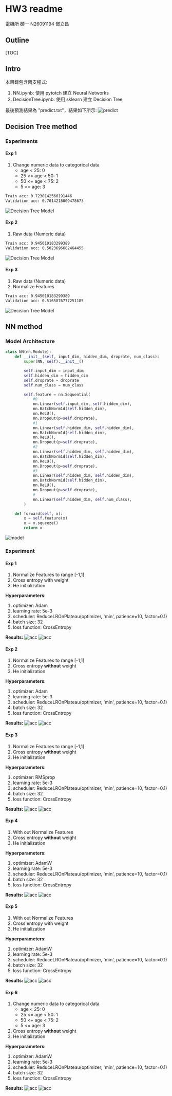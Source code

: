 # HW3 readme

電機所 碩一 N26091194 鄧立昌

## Outline

[TOC]

## Intro

本目錄包含兩支程式:

1. NN.ipynb: 使用 pytotch 建立 Neural Networks
2. DecisionTree.ipynb: 使用 sklearn 建立 Decision Tree

最後預測結果為 "predict.txt"，結果如下所示:
![predict](./pics/pred.png)

## Decision Tree method

### Experiments

#### Exp 1

1. Change numeric data to categorical data
   - age < 25: 0
   - 25 <= age < 50: 1
   - 50 <+ age < 75: 2
   - 5 <= age: 3

```cmd
Train acc: 0.7230142566191446
Validation acc: 0.7014218009478673
```

![Decision Tree Model](./pics/dt1.png)

#### Exp 2

1. Raw data (Numeric data)

```cmd
Train acc: 0.945010183299389
Validation acc: 0.5023696682464455
```

![Decision Tree Model](./pics/dt2.png)

#### Exp 3

1. Raw data (Numeric data)
2. Normalize Features

```cmd
Train acc: 0.945010183299389
Validation acc: 0.5165876777251185
```

![Decision Tree Model](./pics/dt3.png)

## NN method

### Model Architecture

```python
class NN(nn.Module):
    def __init__(self, input_dim, hidden_dim, droprate, num_class):
        super(NN, self).__init__()

        self.input_dim = input_dim
        self.hidden_dim = hidden_dim
        self.droprate = droprate
        self.num_class = num_class

        self.feature = nn.Sequential(
            #0
            nn.Linear(self.input_dim, self.hidden_dim),
            nn.BatchNorm1d(self.hidden_dim),
            nn.ReLU(),
            nn.Dropout(p=self.droprate),
            #1
            nn.Linear(self.hidden_dim, self.hidden_dim),
            nn.BatchNorm1d(self.hidden_dim),
            nn.ReLU(),
            nn.Dropout(p=self.droprate),
            #2
            nn.Linear(self.hidden_dim, self.hidden_dim),
            nn.BatchNorm1d(self.hidden_dim),
            nn.ReLU(),
            nn.Dropout(p=self.droprate),
            #3
            nn.Linear(self.hidden_dim, self.hidden_dim),
            nn.BatchNorm1d(self.hidden_dim),
            nn.ReLU(),
            nn.Dropout(p=self.droprate),
            #
            nn.Linear(self.hidden_dim, self.num_class),
        )

    def forward(self, x):
        x = self.feature(x)
        x = x.squeeze()
        return x
```

![model](./pics/model.png)

### Experiment

#### Exp 1

1. Normalize Features to range [-1,1]
2. Cross entropy with weight
3. He initialization

**Hyperparameters:**

1. optimizer: Adam
2. learning rate: 5e-3
3. scheduler: ReduceLROnPlateau(optimizer, 'min', patience=10, factor=0.1)
4. batch size: 32
5. loss function: CrossEntropy

**Results:**
![acc](./pics/exp1-acc.png)
![acc](./pics/exp1-loss.png)

#### Exp 2

1. Normalize Features to range [-1,1]
2. Cross entropy **without** weight
3. He initialization

**Hyperparameters:**

1. optimizer: Adam
2. learning rate: 5e-3
3. scheduler: ReduceLROnPlateau(optimizer, 'min', patience=10, factor=0.1)
4. batch size: 32
5. loss function: CrossEntropy

**Results:**
![acc](./pics/exp2-acc.png)
![acc](./pics/exp2-loss.png)

#### Exp 3

1. Normalize Features to range [-1,1]
2. Cross entropy **without** weight
3. He initialization

**Hyperparameters:**

1. optimizer: RMSprop
2. learning rate: 5e-3
3. scheduler: ReduceLROnPlateau(optimizer, 'min', patience=10, factor=0.1)
4. batch size: 32
5. loss function: CrossEntropy

**Results:**
![acc](./pics/exp3-acc.png)
![acc](./pics/exp3-loss.png)

#### Exp 4

1. With out Normalize Features
2. Cross entropy **without** weight
3. He initialization

**Hyperparameters:**

1. optimizer: AdamW
2. learning rate: 5e-3
3. scheduler: ReduceLROnPlateau(optimizer, 'min', patience=10, factor=0.1)
4. batch size: 32
5. loss function: CrossEntropy

**Results:**
![acc](./pics/exp4-acc.png)
![acc](./pics/exp4-loss.png)

#### Exp 5

1. With out Normalize Features
2. Cross entropy with weight
3. He initialization

**Hyperparameters:**

1. optimizer: AdamW
2. learning rate: 5e-3
3. scheduler: ReduceLROnPlateau(optimizer, 'min', patience=10, factor=0.1)
4. batch size: 32
5. loss function: CrossEntropy

**Results:**
![acc](./pics/exp5-acc.png)
![acc](./pics/exp5-loss.png)

#### Exp 6

1. Change numeric data to categorical data
   - age < 25: 0
   - 25 <= age < 50: 1
   - 50 <+ age < 75: 2
   - 5 <= age: 3
2. Cross entropy **without** weight
3. He initialization

**Hyperparameters:**

1. optimizer: AdamW
2. learning rate: 5e-3
3. scheduler: ReduceLROnPlateau(optimizer, 'min', patience=10, factor=0.1)
4. batch size: 32
5. loss function: CrossEntropy

**Results:**
![acc](./pics/exp6-acc.png)
![acc](./pics/exp6-loss.png)
